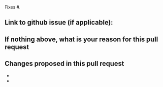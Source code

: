 Fixes #.

Link to github issue (if applicable):
-

If nothing above, what is your reason for this pull request
-

Changes proposed in this pull request
-
-
-

